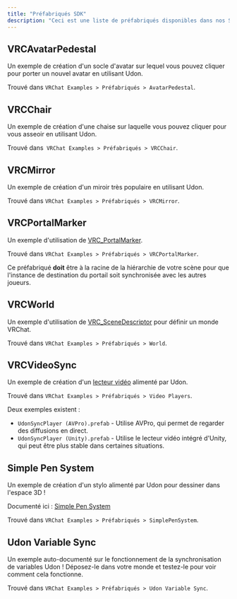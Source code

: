 ```yaml
---
title: "Préfabriqués SDK"
description: "Ceci est une liste de préfabriqués disponibles dans nos SDK !"
---
```


## VRCAvatarPedestal
Un exemple de création d'un socle d'avatar sur lequel vous pouvez cliquer pour porter un nouvel avatar en utilisant Udon.

Trouvé dans `VRChat Examples > Préfabriqués > AvatarPedestal`.

## VRCChair
Un exemple de création d'une chaise sur laquelle vous pouvez cliquer pour vous asseoir en utilisant Udon.

Trouvé dans` VRChat Examples > Préfabriqués > VRCChair`.

## VRCMirror
Un exemple de création d'un miroir très populaire en utilisant Udon.

Trouvé dans `VRChat Examples > Préfabriqués > VRCMirror`.

## VRCPortalMarker
Un exemple d'utilisation de [VRC_PortalMarker](/worlds/components/vrc_portalmarker).

Trouvé dans `VRChat Examples > Préfabriqués > VRCPortalMarker`.

Ce préfabriqué **doit** être à la racine de la hiérarchie de votre scène pour que l'instance de destination du portail soit synchronisée avec les autres joueurs.

## VRCWorld
Un exemple d'utilisation de [VRC_SceneDescriptor](/worlds/components/vrc_scenedescriptor) pour définir un monde VRChat.

Trouvé dans `VRChat Examples > Préfabriqués > World`.

## VRCVideoSync
Un exemple de création d'un [lecteur vidéo](/worlds/udon/video-players/) alimenté par Udon.

Trouvé dans `VRChat Examples > Préfabriqués > Video Players`.

Deux exemples existent :
- `UdonSyncPlayer (AVPro).prefab` - Utilise AVPro, qui permet de regarder des diffusions en direct.
- `UdonSyncPlayer (Unity).prefab` - Utilise le lecteur vidéo intégré d'Unity, qui peut être plus stable dans certaines situations.

## Simple Pen System
Un exemple de création d'un stylo alimenté par Udon pour dessiner dans l'espace 3D !

Documenté ici : [Simple Pen System](/worlds/examples/udon-example-scene/simple-pen-system)

Trouvé dans `VRChat Examples > Préfabriqués > SimplePenSystem`.

## Udon Variable Sync
Un exemple auto-documenté sur le fonctionnement de la synchronisation de variables Udon ! Déposez-le dans votre monde et testez-le pour voir comment cela fonctionne.

Trouvé dans `VRChat Examples > Préfabriqués > Udon Variable Sync`.